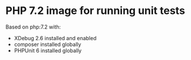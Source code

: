 # PHP 7.2 image for running unit tests

Based on php:7.2 with:
- XDebug 2.6 installed and enabled
- composer installed globally
- PHPUnit 6 installed globally 
